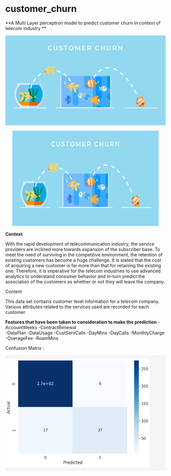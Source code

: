 # customer_churn

**A Multi Layer perceptron model to predict customer churn in context of telecom industry ** 

   ![Screenshot](customerchurn.jpg)
   <p align="center">
  <img width="460" height="300" src="customerchurn.jpg">
</p>

**Context**

With the rapid development of telecommunication industry, the service providers are inclined more towards expansion of the subscriber base. To meet the need of surviving in the competitive environment, the retention of existing customers has become a huge challenge. It is stated that the cost of acquiring a new customer is far more than that for retaining the existing one. Therefore, it is imperative for the telecom industries to use advanced analytics to understand consumer behavior and in-turn predict the association of the customers as whether or not they will leave the company.


Content

This data set contains customer level information for a telecom company. Various attributes related to the services used are recorded for each customer.

**Features that have been taken to consideration to make the prediction**
-AccountWeeks
-ContractRenewal	
-DataPlan
-DataUsage
-CustServCalls
-DayMins
-DayCalls
-MonthlyCharge
-OverageFee	
-RoamMins


Confusion Matrix : 


![Screenshot](scrm.png)

